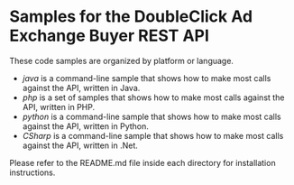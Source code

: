 Samples for the DoubleClick Ad Exchange Buyer REST API
=======================================================
These code samples are organized by platform or language.

* *java* is a command-line sample that shows how to make most calls against the API, written in Java.
* *php* is a set of samples that shows how to make most calls against the API, written in PHP.
* *python* is a command-line sample that shows how to make most calls against the API, written in Python.
* *CSharp* is a command-line sample that shows how to make most calls against the API, written in .Net.

Please refer to the README.md file inside each directory for installation instructions.
